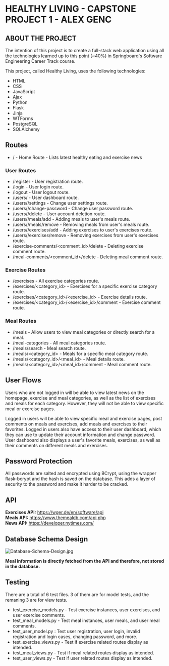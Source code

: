 # HEALTHY LIVING - CAPSTONE PROJECT 1 - ALEX GENC

## ABOUT THE PROJECT
The intention of this project is to create a full-stack web application using all the technologies learned up to this point (~40%) in Springboard's Software Engineering Career Track course.

This project, called Healthy Living, uses the following technologies:
  - HTML
  - CSS
  - JavaScript
  - Ajax
  - Python
  - Flask
  - Jinja
  - WTForms
  - PostgreSQL
  - SQLAlchemy

## Routes
  - / - Home Route - Lists latest healthy eating and exercise news
  
  ### User Routes
  - /register - User registration route.
  - /login - User login route.
  - /logout - User logout route.
  - /users/<username> - User dashboard route.
  - /users/<username>/settings - Change user settings route.
  - /users/<username>/change-password - Change user password route.
  - /users/<username>/delete - User account deletion route.
  - /users/<username>/meals/add - Adding meals to user's meals route.
  - /users/<username>/meals/remove - Removing meals from user's meals route.
  - /users/<username>/exercises/add - Adding exercises to user's exercises route.
  - /users/<username>/exercises/remove - Removing exercises from user's exercises route.
  - /exercise-comments/<comment_id>/delete - Deleting exercise comment route.
  - /meal-comments/<comment_id>/delete - Deleting meal comment route.

  ### Exercise Routes
  - /exercises - All exercise categories route.
  - /exercises/<category_id> - Exercises for a specific exercise category route. 
  - /exercises/<category_id>/<exercise_id> - Exercise details route.
  - /exercises/<category_id>/<exercise_id>/comment - Exercise comment route.
  
  ### Meal Routes
  - /meals - Allow users to view meal categories or directly search for a meal.
  - /meal-categories - All meal categories route.
  - /meals/search - Meal search route.
  - /meals/<category_id> - Meals for a specific meal category route. 
  - /meals/<category_id>/<meal_id> - Meal details route.
  - /meals/<category_id>/<meal_id>/comment - Meal comment route.
 
## User Flows

Users who are not logged in will be able to view latest news on the homepage, exercise and meal categories, as well as the list of exercises and meals for each category. However, they will not be able to view specific meal or exercise pages.

Logged in users will be able to view specific meal and exercise pages, post comments on meals and exercises, add meals and exercises to their favorites. Logged in users also have access to their user dashboard, which they can use to update their account information and change password. User dashboard also displays a user's favorite meals, exercises, as well as their comments on different meals and exercises.

## Password Protection

All passwords are salted and encrypted using BCrypt, using the wrapper flask-bcrypt and the hash is saved on the database. This adds a layer of security to the password and make it harder to be cracked.

## API
**Exercises API:** https://wger.de/en/software/api  
**Meals API:** https://www.themealdb.com/api.php  
**News API:** https://developer.nytimes.com/  

## Database Schema Design
![Database-Schema-Design.jpg](https://i.postimg.cc/VvmntCtK/Database-Schema-Design.jpg)

**Meal information is directly fetched from the API and therefore, not stored in the database.**

## Testing

There are a total of 6 test files. 3 of them are for model tests, and the remaning 3 are for view tests.
  - test_exercise_models.py - Test exercise instances, user exercises, and user exercise comments.
  - test_meal_models.py - Test meal instances, user meals, and user meal comments.
  - test_user_model.py : Test user registration, user login, invalid registration and login cases, changing password, and more.
  - test_exercise_views.py - Test if exercise related routes display as intended.
  - test_meal_views.py - Test if meal related routes display as intended.
  - test_user_views.py - Test if user related routes display as intended.

